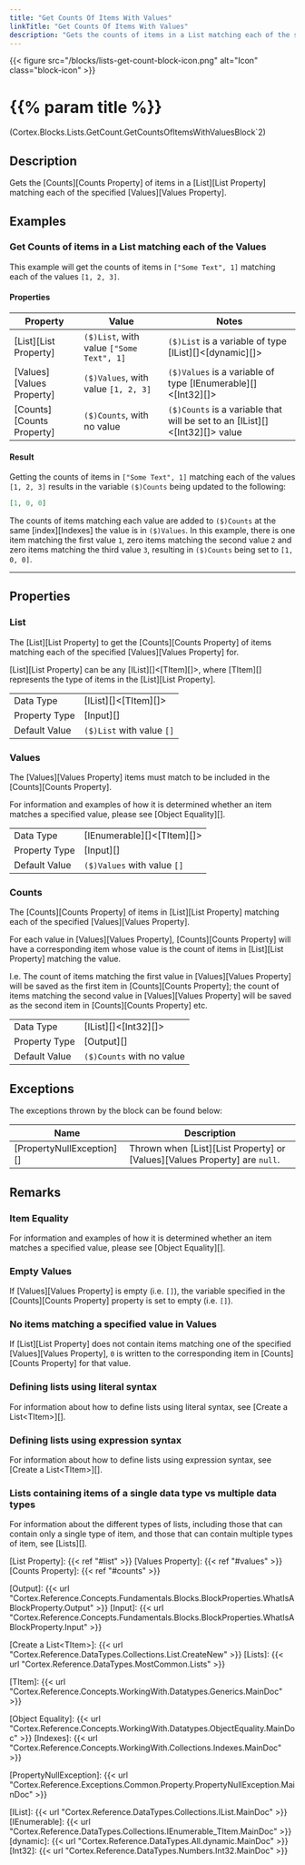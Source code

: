 ```yaml
---
title: "Get Counts Of Items With Values"
linkTitle: "Get Counts Of Items With Values"
description: "Gets the counts of items in a List matching each of the specified values."
---
```


{{< figure src="/blocks/lists-get-count-block-icon.png" alt="Icon" class="block-icon" >}}

# {{% param title %}}

<p class="namespace">(Cortex.Blocks.Lists.GetCount.GetCountsOfItemsWithValuesBlock`2)</p>

## Description

Gets the [Counts][Counts Property] of items in a [List][List Property] matching each of the specified [Values][Values Property].

## Examples

### Get Counts of items in a List matching each of the Values

This example will get the counts of items in `["Some Text", 1]` matching each of the values `[1, 2, 3]`.

#### Properties

| Property           | Value                     | Notes                                    |
|--------------------|---------------------------|------------------------------------------|
| [List][List Property] | `($)List`, with value `["Some Text", 1]` | `($)List` is a variable of type [IList][]&lt;[dynamic][]&gt; |
| [Values][Values Property] | `($)Values`, with value `[1, 2, 3]` | `($)Values` is a variable of type [IEnumerable][]&lt;[Int32][]&gt; |
| [Counts][Counts Property] | `($)Counts`, with no value | `($)Counts` is a variable that will be set to an [IList][]&lt;[Int32][]&gt; value |

#### Result

Getting the counts of items in `["Some Text", 1]` matching each of the values `[1, 2, 3]` results in the variable `($)Counts` being updated to the following:

```json
[1, 0, 0]
```

The counts of items matching each value are added to `($)Counts` at the same [index][Indexes] the value is in `($)Values`. In this example, there is one item matching the first value `1`, zero items matching the second value `2` and zero items matching the third value `3`, resulting in `($)Counts` being set to `[1, 0, 0]`.

***

## Properties

### List

The [List][List Property] to get the [Counts][Counts Property] of items matching each of the specified [Values][Values Property] for.  

[List][List Property] can be any [IList][]&lt;[TItem][]&gt;, where [TItem][] represents the type of items in the [List][List Property].
  
| | |
|--------------------|---------------------------|
| Data Type | [IList][]&lt;[TItem][]&gt; |
| Property Type | [Input][] |
| Default Value | `($)List` with value `[]` |

### Values

The [Values][Values Property] items must match to be included in the [Counts][Counts Property].

For information and examples of how it is determined whether an item matches a specified value, please see [Object Equality][].

| | |
|--------------------|---------------------------|
| Data Type | [IEnumerable][]&lt;[TItem][]&gt; |
| Property Type | [Input][] |
| Default Value | `($)Values` with value `[]` |

### Counts

The [Counts][Counts Property] of items in [List][List Property] matching each of the specified [Values][Values Property].

For each value in [Values][Values Property], [Counts][Counts Property] will have a corresponding item whose value is the count of items in [List][List Property] matching the value.

I.e. The count of items matching the first value in [Values][Values Property] will be saved as the first item in [Counts][Counts Property]; the count of items matching the second value in [Values][Values Property] will be saved as the second item in [Counts][Counts Property] etc.

| | |
|--------------------|---------------------------|
| Data Type | [IList][]&lt;[Int32][]&gt; |
| Property Type | [Output][] |
| Default Value | `($)Counts` with no value |

## Exceptions

The exceptions thrown by the block can be found below:

| Name     | Description |
|----------|----------|
| [PropertyNullException][] | Thrown when [List][List Property] or [Values][Values Property] are `null`. |

## Remarks

### Item Equality

For information and examples of how it is determined whether an item matches a specified value, please see [Object Equality][].

### Empty Values

If [Values][Values Property] is empty (i.e. `[]`), the variable specified in the [Counts][Counts Property] property is set to empty (i.e. `[]`).

### No items matching a specified value in Values

If [List][List Property] does not contain items matching one of the specified [Values][Values Property], `0` is written to the corresponding item in [Counts][Counts Property] for that value.

### Defining lists using literal syntax

For information about how to define lists using literal syntax, see [Create a List&lt;TItem&gt;][].

### Defining lists using expression syntax

For information about how to define lists using expression syntax, see [Create a List&lt;TItem&gt;][].

### Lists containing items of a single data type vs multiple data types

For information about the different types of lists, including those that can contain only a single type of item, and those that can contain multiple types of item, see [Lists][].

[List Property]: {{< ref "#list" >}}
[Values Property]: {{< ref "#values" >}}
[Counts Property]: {{< ref "#counts" >}}

[Output]: {{< url "Cortex.Reference.Concepts.Fundamentals.Blocks.BlockProperties.WhatIsABlockProperty.Output" >}}
[Input]: {{< url "Cortex.Reference.Concepts.Fundamentals.Blocks.BlockProperties.WhatIsABlockProperty.Input" >}}

[Create a List&lt;TItem&gt;]: {{< url "Cortex.Reference.DataTypes.Collections.List.CreateNew" >}}
[Lists]: {{< url "Cortex.Reference.DataTypes.MostCommon.Lists" >}}

[TItem]: {{< url "Cortex.Reference.Concepts.WorkingWith.Datatypes.Generics.MainDoc" >}}

[Object Equality]: {{< url "Cortex.Reference.Concepts.WorkingWith.Datatypes.ObjectEquality.MainDoc" >}}
[Indexes]: {{< url "Cortex.Reference.Concepts.WorkingWith.Collections.Indexes.MainDoc" >}}

[PropertyNullException]: {{< url "Cortex.Reference.Exceptions.Common.Property.PropertyNullException.MainDoc" >}}

[IList]: {{< url "Cortex.Reference.DataTypes.Collections.IList.MainDoc" >}}
[IEnumerable]: {{< url "Cortex.Reference.DataTypes.Collections.IEnumerable_TItem.MainDoc" >}}
[dynamic]: {{< url "Cortex.Reference.DataTypes.All.dynamic.MainDoc" >}}
[Int32]: {{< url "Cortex.Reference.DataTypes.Numbers.Int32.MainDoc" >}}
